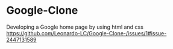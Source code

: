 # Google-Clone
Developing a Google home page by using html and css
https://github.com/Leonardo-LC/Google-Clone-/issues/1#issue-2447131589
